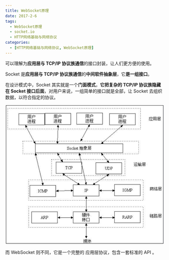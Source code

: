 ```yaml
---
title: WebSocket原理
date: 2017-2-6
tags:
  - WebSocket原理
  - socket.io
  - HTTP网络基础与网络协议
categories:
  - [HTTP网络基础与网络协议, WebSocket原理]
---
```


可以理解为**应用层与 TCP/IP 协议族通信**的接口封装，让人们更方便的使用。

Socket 是**应用层与 TCP/IP 协议族通信**的**中间软件抽象层**，它**是一组接口**。

在设计模式中，Socket 其实就是一个**门面模式**，**它把复杂的 TCP/IP 协议族隐藏在 Socket 接口后面**，对用户来说，一组简单的接口就是全部，让 Socket 去组织数据，以符合指定的协议。

![socket](./imgs/socket.gif)

而 WebSocket 则不同，它是一个完整的 应用层协议，包含一套标准的 API 。
